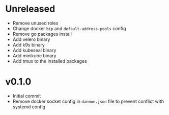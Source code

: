 # Unreleased

- Remove unused roles
- Change docker `bip` and `default-address-pools` config
- Remove go packages install
- Add velero binary
- Add k9s binary
- Add kubeseal binary
- Add minikube binary
- Add tmux to the installed packages

# v0.1.0

- Initial commit
- Remove docker socket config in `daemon.json` file to prevent conflict with systemd config
